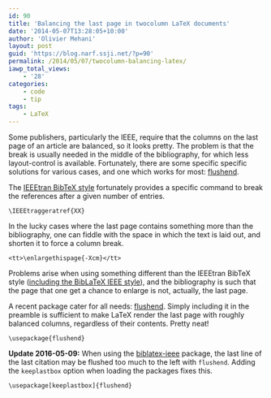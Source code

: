 ```yaml
---
id: 90
title: 'Balancing the last page in twocolumn LaTeX documents'
date: '2014-05-07T13:28:05+10:00'
author: 'Olivier Mehani'
layout: post
guid: 'https://blog.narf.ssji.net/?p=90'
permalink: /2014/05/07/twocolumn-balancing-latex/
iawp_total_views:
    - '28'
categories:
    - code
    - tip
tags:
    - LaTeX
---
```


Some publishers, particularly the IEEE, require that the columns on the last page of an article are balanced, so it looks pretty. The problem is that the break is usually needed in the middle of the bibliography, for which less layout-control is available. Fortunately, there are some specific specific solutions for various cases, and one which works for most: [flushend](http://www.ctan.org/pkg/flushend).

The [IEEEtran BibTeX style](http://www.michaelshell.org/tex/ieeetran/bibtex/) fortunately provides a specific command to break the references after a given number of entries.

```
\IEEEtraggeratref{XX}

```

In the lucky cases where the last page contains something more than the bibliography, one can fiddle with the space in which the text is laid out, and shorten it to force a column break.

```
<tt>\enlargethispage{-Xcm}</tt>
```

Problems arise when using something different than the IEEEtran BibTeX style ([including the BibLaTeX IEEE style](https://github.com/josephwright/biblatex-ieee/issues/9)), and the bibliography is such that the page that one get a chance to enlarge is not, actually, the last page.

A recent package cater for all needs: [flushend](http://www.ctan.org/pkg/flushend). Simply including it in the preamble is sufficient to make LaTeX render the last page with roughly balanced columns, regardless of their contents. Pretty neat!

```
\usepackage{flushend}
```

**Update 2016-05-09:** When using the [biblatex-ieee](http://ctan.org/pkg/biblatex-ieee) package, the last line of the last citation may be flushed too much to the left with `flushend`. Adding the `keeplastbox` option when loading the packages fixes this.

```
\usepackage[keeplastbox]{flushend}
```